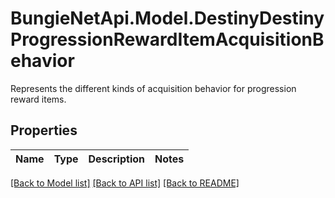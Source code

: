 # BungieNetApi.Model.DestinyDestinyProgressionRewardItemAcquisitionBehavior
Represents the different kinds of acquisition behavior for progression reward items.
## Properties

Name | Type | Description | Notes
------------ | ------------- | ------------- | -------------

[[Back to Model list]](../README.md#documentation-for-models) [[Back to API list]](../README.md#documentation-for-api-endpoints) [[Back to README]](../README.md)

